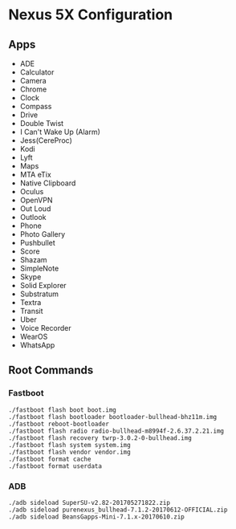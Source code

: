 # Nexus 5X Configuration

## Apps


* ADE
* Calculator
* Camera
* Chrome
* Clock
* Compass
* Drive
* Double Twist
* I Can't Wake Up (Alarm)
* Jess(CereProc)
* Kodi
* Lyft
* Maps
* MTA eTix
* Native Clipboard
* Oculus
* OpenVPN
* Out Loud
* Outlook
* Phone
* Photo Gallery
* Pushbullet
* Score
* Shazam
* SimpleNote
* Skype
* Solid Explorer
* Substratum
* Textra
* Transit
* Uber
* Voice Recorder
* WearOS
* WhatsApp

## Root Commands

### Fastboot
```
./fastboot flash boot boot.img
./fastboot flash bootloader bootloader-bullhead-bhz11m.img
./fastboot reboot-bootloader
./fastboot flash radio radio-bullhead-m8994f-2.6.37.2.21.img
./fastboot flash recovery twrp-3.0.2-0-bullhead.img
./fastboot flash system system.img
./fastboot flash vendor vendor.img
./fastboot format cache
./fastboot format userdata
```

### ADB
```
./adb sideload SuperSU-v2.82-201705271822.zip
./adb sideload purenexus_bullhead-7.1.2-20170612-OFFICIAL.zip
./adb sideload BeansGapps-Mini-7.1.x-20170610.zip
```


